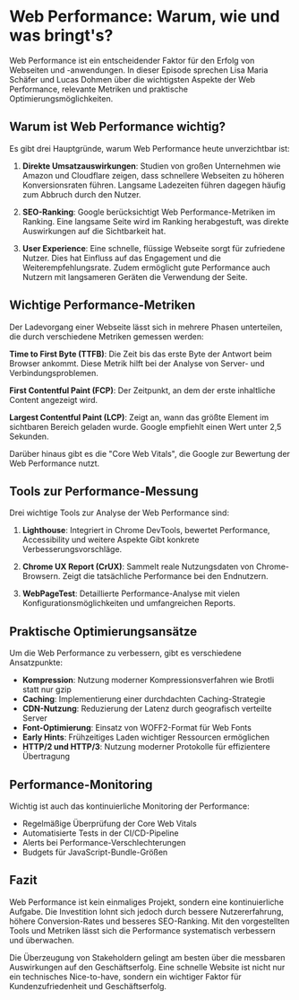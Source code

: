 # Web Performance: Warum, wie und was bringt's?

Web Performance ist ein entscheidender Faktor für den Erfolg von Webseiten und -anwendungen. In dieser Episode sprechen Lisa Maria Schäfer und Lucas Dohmen über die wichtigsten Aspekte der Web Performance, relevante Metriken und praktische Optimierungsmöglichkeiten.

## Warum ist Web Performance wichtig?

Es gibt drei Hauptgründe, warum Web Performance heute unverzichtbar ist:

1. **Direkte Umsatzauswirkungen**: Studien von großen Unternehmen wie Amazon und Cloudflare zeigen, dass schnellere Webseiten zu höheren Konversionsraten führen. Langsame Ladezeiten führen dagegen häufig zum Abbruch durch den Nutzer.

2. **SEO-Ranking**: Google berücksichtigt Web Performance-Metriken im Ranking. Eine langsame Seite wird im Ranking herabgestuft, was direkte Auswirkungen auf die Sichtbarkeit hat.

3. **User Experience**: Eine schnelle, flüssige Webseite sorgt für zufriedene Nutzer. Dies hat Einfluss auf das Engagement und die Weiterempfehlungsrate. Zudem ermöglicht gute Performance auch Nutzern mit langsameren Geräten die Verwendung der Seite.

## Wichtige Performance-Metriken

Der Ladevorgang einer Webseite lässt sich in mehrere Phasen unterteilen, die durch verschiedene Metriken gemessen werden:

**Time to First Byte (TTFB)**: Die Zeit bis das erste Byte der Antwort beim Browser ankommt. Diese Metrik hilft bei der Analyse von Server- und Verbindungsproblemen.

**First Contentful Paint (FCP)**: Der Zeitpunkt, an dem der erste inhaltliche Content angezeigt wird.

**Largest Contentful Paint (LCP)**: Zeigt an, wann das größte Element im sichtbaren Bereich geladen wurde. Google empfiehlt einen Wert unter 2,5 Sekunden.

Darüber hinaus gibt es die "Core Web Vitals", die Google zur Bewertung der Web Performance nutzt.

## Tools zur Performance-Messung

Drei wichtige Tools zur Analyse der Web Performance sind:

1. **Lighthouse**: Integriert in Chrome DevTools, bewertet Performance, Accessibility und weitere Aspekte Gibt konkrete Verbesserungsvorschläge.

2. **Chrome UX Report (CrUX)**: Sammelt reale Nutzungsdaten von Chrome-Browsern. Zeigt die tatsächliche Performance bei den Endnutzern.

3. **WebPageTest**: Detaillierte Performance-Analyse mit vielen Konfigurationsmöglichkeiten und umfangreichen Reports.

## Praktische Optimierungsansätze

Um die Web Performance zu verbessern, gibt es verschiedene Ansatzpunkte:

- **Kompression**: Nutzung moderner Kompressionsverfahren wie Brotli statt nur gzip
- **Caching**: Implementierung einer durchdachten Caching-Strategie
- **CDN-Nutzung**: Reduzierung der Latenz durch geografisch verteilte Server
- **Font-Optimierung**: Einsatz von WOFF2-Format für Web Fonts
- **Early Hints**: Frühzeitiges Laden wichtiger Ressourcen ermöglichen
- **HTTP/2 und HTTP/3**: Nutzung moderner Protokolle für effizientere Übertragung

## Performance-Monitoring

Wichtig ist auch das kontinuierliche Monitoring der Performance:

- Regelmäßige Überprüfung der Core Web Vitals
- Automatisierte Tests in der CI/CD-Pipeline
- Alerts bei Performance-Verschlechterungen
- Budgets für JavaScript-Bundle-Größen

## Fazit

Web Performance ist kein einmaliges Projekt, sondern eine kontinuierliche Aufgabe. Die Investition lohnt sich jedoch durch bessere Nutzererfahrung, höhere Conversion-Rates und besseres SEO-Ranking. Mit den vorgestellten Tools und Metriken lässt sich die Performance systematisch verbessern und überwachen.

Die Überzeugung von Stakeholdern gelingt am besten über die messbaren Auswirkungen auf den Geschäftserfolg. Eine schnelle Website ist nicht nur ein technisches Nice-to-have, sondern ein wichtiger Faktor für Kundenzufriedenheit und Geschäftserfolg.

